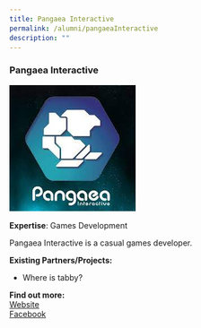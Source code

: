 ```yaml
---
title: Pangaea Interactive
permalink: /alumni/pangaeaInteractive
description: ""
---
```

### Pangaea Interactive

![Alt text for image on Isomer site](/images/alumni/pangaea.jpeg)

**Expertise**: 
Games Development

Pangaea Interactive is a casual games developer. 

**Existing Partners/Projects:**
* Where is tabby?




**Find out more:** \
[Website](https://tribe-world.com/pangaea/)\
[Facebook](https://www.facebook.com/pangaeainteractive/)